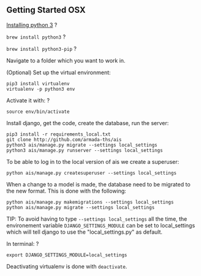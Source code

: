 ## Getting Started OSX
[Installing python 3](https://www.python.org/downloads/) ?

`brew install python3` ?

`brew install python3-pip` ?

Navigate to a folder which you want to work in.

(Optional) Set up the virtual environment:
```
pip3 install virtualenv
virtualenv -p python3 env
```
Activate it with: ?
```
source env/bin/activate
```

Install django, get the code, create the database, run the server:
```
pip3 install -r requirements_local.txt
git clone http://github.com/armada-ths/ais
python3 ais/manage.py migrate --settings local_settings
python3 ais/manage.py runserver --settings local_settings
```
To be able to log in to the local version of ais we create a superuser:
```
python ais/manage.py createsuperuser --settings local_settings
```
When a change to a model is made, the database need to be migrated to the new format. This is done with the following:
```
python ais/manage.py makemigrations --settings local_settings
python ais/manage.py migrate --settings local_settings
```

TIP: To avoid having to type `--settings local_settings` all the time, the environement variable `DJANGO_SETTINGS_MODULE` can be set to local_settings which will tell django to use the "local_settings.py" as default.

In terminal: ?
```
export DJANGO_SETTINGS_MODULE=local_settings
```

Deactivating virtualenv is done with `deactivate`.
